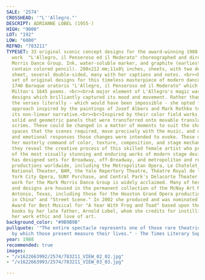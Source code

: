 ```yaml
---
SALE: '2574'
CROSSHEAD: '"L''Allegro."'
DESCRIPT: ADRIANNE LOBEL (1955-)
HIGH: "9000"
LOT: "192"
LOW: "6000"
REFNO: "783211"
TYPESET: 33 original scenic concept designs for the award-winning 1988 modern dance
  work  "L'Allegro, il Penseroso ed il Moderato" choreographed and directed by Mark
  Morris Dance Group. Ink, water-soluble marker, and graphite (earliest designs also
  contain colored pencil). 280x212 mm;11x8½ inches, sheets, with two designs to a
  sheet, several double-sided, many with her captions and notes. <br><br>The complete
  set of original designs for this timeless masterpiece of modern dance set to Handel's
  1740 Baroque oratorio "L'Allegro, il Penseroso ed il Moderato" which draws from
  Milton's 1645 poems. <br><br>A major element of L'Allegro's magic was Lobel's set
  designs which brilliantly captured its mood and movement. Rather than illustrate
  the verses literally - which would have been impossible - she opted for a more abstract
  approach inspired by the paintings of Josef Albers and Mark Rothko to properly express
  its non-linear narrative.<br><br>Inspired by their color field works, she created
  solid and geometric panels that were transferred onto movable translucent and opaque
  scrims. These could be changed in a matter of moments to suit the shallow and deep
  spaces that the scenes required, move precisely with the music, and draw the mood
  and emotional responses those changes were intended to evoke. These designs showcase
  her masterly command of color, texture, composition, and stage mechanics. Ultimately,
  they reveal the creative process of this skilled female artist who produced one
  of the most visually stunning and enduring works of modern stage design.<br><br>Lobel
  has designed sets for Broadway, off-Broadway, and metropolitan and regional theater
  productions worldwide, including the Metropolitan Opera, Le Chatelet, The Royal
  National Theater, BAM, the Yale Repertory Theatre, Théatre Royal de la Monnai, New
  York City Opera, SUNY Purchase, and Central Park's Delacorte Theater. Her prolific
  work for the Mark Morris Dance Group is widely acclaimed. Many of her stage maquettes
  and designs are housed in the permanent collection of the McNay Art Museum, San
  Antonio, Texas, including those for the Houston Grand Opera productions of "Nixon
  in China" and "Street Scene." In 2002 she produced and was nominated for the Tony
  Award for Best Musical for "A Year With Frog and Toad" based upon the famous children's
  books by her late father, Arnold Lobel, whom she credits for instilling much of
  her work ethic and love of art.
background_color: "#9B9B9B"
pullquote: '"The entire spectacle represents one of those rare theatrical occasions
  by which those present measure their lives." - The Times Literary Supplement (London)'
year: 1988
recommended: true
images:
- "/v1622663992/2574/783211_VIEW_02_02.jpg"
- "/v1622663993/2574/783211_VIEW_03_03.jpg"

---
```

